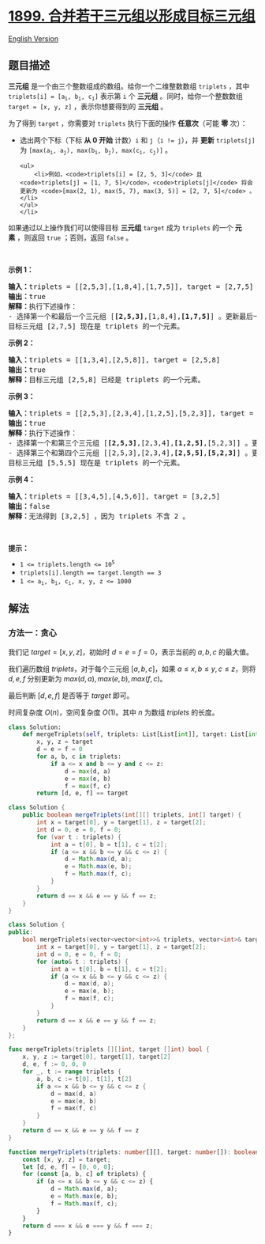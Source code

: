# [1899. 合并若干三元组以形成目标三元组](https://leetcode.cn/problems/merge-triplets-to-form-target-triplet)

[English Version](/solution/1800-1899/1899.Merge%20Triplets%20to%20Form%20Target%20Triplet/README_EN.md)

<!-- tags:贪心,数组 -->

## 题目描述

<!-- 这里写题目描述 -->

<p><strong>三元组</strong> 是一个由三个整数组成的数组。给你一个二维整数数组 <code>triplets</code> ，其中 <code>triplets[i] = [a<sub>i</sub>, b<sub>i</sub>, c<sub>i</sub>]</code> 表示第 <code>i</code> 个 <strong>三元组</strong> 。同时，给你一个整数数组 <code>target = [x, y, z]</code> ，表示你想要得到的 <strong>三元组</strong> 。</p>

<p>为了得到 <code>target</code> ，你需要对 <code>triplets</code> 执行下面的操作 <strong>任意次</strong>（可能 <strong>零</strong> 次）：</p>

<ul>
	<li>选出两个下标（下标 <strong>从 0 开始</strong> 计数）<code>i</code> 和 <code>j</code>（<code>i != j</code>），并 <strong>更新</strong> <code>triplets[j]</code> 为 <code>[max(a<sub>i</sub>, a<sub>j</sub>), max(b<sub>i</sub>, b<sub>j</sub>), max(c<sub>i</sub>, c<sub>j</sub>)]</code> 。

    <ul>
    	<li>例如，<code>triplets[i] = [2, 5, 3]</code> 且 <code>triplets[j] = [1, 7, 5]</code>，<code>triplets[j]</code> 将会更新为 <code>[max(2, 1), max(5, 7), max(3, 5)] = [2, 7, 5]</code> 。</li>
    </ul>
    </li>

</ul>

<p>如果通过以上操作我们可以使得目标 <strong>三元组</strong> <code>target</code> 成为 <code>triplets</code> 的一个 <strong>元素</strong> ，则返回 <code>true</code> ；否则，返回 <code>false</code> 。</p>

<p> </p>

<p><strong>示例 1：</strong></p>

<pre>
<strong>输入：</strong>triplets = [[2,5,3],[1,8,4],[1,7,5]], target = [2,7,5]
<strong>输出：</strong>true
<strong>解释：</strong>执行下述操作：
- 选择第一个和最后一个三元组 [<strong>[2,5,3]</strong>,[1,8,4],<strong>[1,7,5]</strong>] 。更新最后一个三元组为 [max(2,1), max(5,7), max(3,5)] = [2,7,5] 。triplets = [[2,5,3],[1,8,4],<strong>[2,7,5]</strong>]
目标三元组 [2,7,5] 现在是 triplets 的一个元素。
</pre>

<p><strong>示例 2：</strong></p>

<pre>
<strong>输入：</strong>triplets = [[1,3,4],[2,5,8]], target = [2,5,8]
<strong>输出：</strong>true
<strong>解释：</strong>目标三元组 [2,5,8] 已经是 triplets 的一个元素。
</pre>

<p><strong>示例 3：</strong></p>

<pre>
<strong>输入：</strong>triplets = [[2,5,3],[2,3,4],[1,2,5],[5,2,3]], target = [5,5,5]
<strong>输出：</strong>true
<strong>解释：</strong>执行下述操作：
- 选择第一个和第三个三元组 [<strong>[2,5,3]</strong>,[2,3,4],<strong>[1,2,5]</strong>,[5,2,3]] 。更新第三个三元组为 [max(2,1), max(5,2), max(3,5)] = [2,5,5] 。triplets = [[2,5,3],[2,3,4],<strong>[2,5,5]</strong>,[5,2,3]] 。
- 选择第三个和第四个三元组 [[2,5,3],[2,3,4],<strong>[2,5,5]</strong>,<strong>[5,2,3]</strong>] 。更新第四个三元组为 [max(2,5), max(5,2), max(5,3)] = [5,5,5] 。triplets = [[2,5,3],[2,3,4],[2,5,5],<strong>[5,5,5]</strong>] 。
目标三元组 [5,5,5] 现在是 triplets 的一个元素。
</pre>

<p><strong>示例 4：</strong></p>

<pre>
<strong>输入：</strong>triplets = [[3,4,5],[4,5,6]], target = [3,2,5]
<strong>输出：</strong>false
<strong>解释：</strong>无法得到 [3,2,5] ，因为 triplets 不含 2 。
</pre>

<p> </p>

<p><strong>提示：</strong></p>

<ul>
	<li><code>1 <= triplets.length <= 10<sup>5</sup></code></li>
	<li><code>triplets[i].length == target.length == 3</code></li>
	<li><code>1 <= a<sub>i</sub>, b<sub>i</sub>, c<sub>i</sub>, x, y, z <= 1000</code></li>
</ul>

## 解法

### 方法一：贪心

我们记 $target = [x, y, z]$，初始时 $d = e = f = 0$，表示当前的 $a, b, c$ 的最大值。

我们遍历数组 $triplets$，对于每个三元组 $[a, b, c]$，如果 $a \le x, b \le y, c \le z$，则将 $d, e, f$ 分别更新为 $max(d, a), max(e, b), max(f, c)$。

最后判断 $[d, e, f]$ 是否等于 $target$ 即可。

时间复杂度 $O(n)$，空间复杂度 $O(1)$。其中 $n$ 为数组 $triplets$ 的长度。

<!-- tabs:start -->

```python
class Solution:
    def mergeTriplets(self, triplets: List[List[int]], target: List[int]) -> bool:
        x, y, z = target
        d = e = f = 0
        for a, b, c in triplets:
            if a <= x and b <= y and c <= z:
                d = max(d, a)
                e = max(e, b)
                f = max(f, c)
        return [d, e, f] == target
```

```java
class Solution {
    public boolean mergeTriplets(int[][] triplets, int[] target) {
        int x = target[0], y = target[1], z = target[2];
        int d = 0, e = 0, f = 0;
        for (var t : triplets) {
            int a = t[0], b = t[1], c = t[2];
            if (a <= x && b <= y && c <= z) {
                d = Math.max(d, a);
                e = Math.max(e, b);
                f = Math.max(f, c);
            }
        }
        return d == x && e == y && f == z;
    }
}
```

```cpp
class Solution {
public:
    bool mergeTriplets(vector<vector<int>>& triplets, vector<int>& target) {
        int x = target[0], y = target[1], z = target[2];
        int d = 0, e = 0, f = 0;
        for (auto& t : triplets) {
            int a = t[0], b = t[1], c = t[2];
            if (a <= x && b <= y && c <= z) {
                d = max(d, a);
                e = max(e, b);
                f = max(f, c);
            }
        }
        return d == x && e == y && f == z;
    }
};
```

```go
func mergeTriplets(triplets [][]int, target []int) bool {
	x, y, z := target[0], target[1], target[2]
	d, e, f := 0, 0, 0
	for _, t := range triplets {
		a, b, c := t[0], t[1], t[2]
		if a <= x && b <= y && c <= z {
			d = max(d, a)
			e = max(e, b)
			f = max(f, c)
		}
	}
	return d == x && e == y && f == z
}
```

```ts
function mergeTriplets(triplets: number[][], target: number[]): boolean {
    const [x, y, z] = target;
    let [d, e, f] = [0, 0, 0];
    for (const [a, b, c] of triplets) {
        if (a <= x && b <= y && c <= z) {
            d = Math.max(d, a);
            e = Math.max(e, b);
            f = Math.max(f, c);
        }
    }
    return d === x && e === y && f === z;
}
```

<!-- tabs:end -->

<!-- end -->

